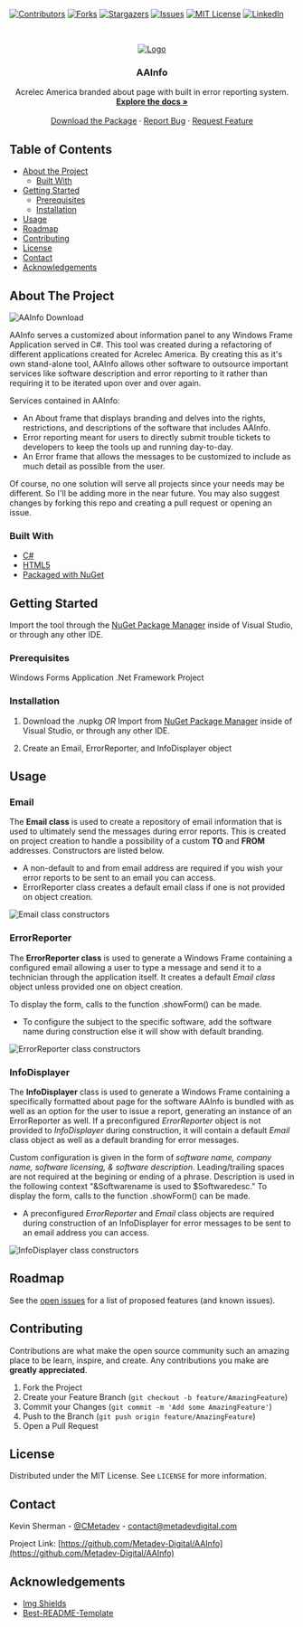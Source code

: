 <!--
*** Thanks for checking out this README Template. If you have a suggestion that would
*** make this better, please fork the repo and create a pull request or simply open
*** an issue with the tag "enhancement".
*** Thanks again! Now go create something AMAZING! :D
-->





<!-- PROJECT SHIELDS -->
<!--
*** I'm using markdown "reference style" links for readability.
*** Reference links are enclosed in brackets [ ] instead of parentheses ( ).
*** See the bottom of this document for the declaration of the reference variables
*** for contributors-url, forks-url, etc. This is an optional, concise syntax you may use.
*** https://www.markdownguide.org/basic-syntax/#reference-style-links
-->
[![Contributors][contributors-shield]][contributors-url]
[![Forks][forks-shield]][forks-url]
[![Stargazers][stars-shield]][stars-url]
[![Issues][issues-shield]][issues-url]
[![MIT License][license-shield]][license-url]
[![LinkedIn][linkedin-shield]][linkedin-url]



<!-- PROJECT LOGO -->
<br />
<p align="center">
  <a href="https://github.com/Metadev-Digital/AAInfo">
    <img src="https://www.metadevdigital.com/images/acr.png" alt="Logo">
  </a>

  <h3 align="center">AAInfo</h3>

  <p align="center">
    Acrelec America branded about page with built in error reporting system. 
    <br />
    <a href="https://github.com/Metadev-Digital/AAInfo"><strong>Explore the docs »</strong></a>
    <br />
    <br />
    <a href="https://www.nuget.org/packages/AAInfo/">Download the Package</a>
    ·
    <a href="https://github.com/Metadev-Digital/AAInfo/issues">Report Bug</a>
    ·
    <a href="https://github.com/Metadev-Digital/AAInfo/issues">Request Feature</a>
  </p>
</p>



<!-- TABLE OF CONTENTS -->
## Table of Contents

* [About the Project](#about-the-project)
  * [Built With](#built-with)
* [Getting Started](#getting-started)
  * [Prerequisites](#prerequisites)
  * [Installation](#installation)
* [Usage](#usage)
* [Roadmap](#roadmap)
* [Contributing](#contributing)
* [License](#license)
* [Contact](#contact)
* [Acknowledgements](#acknowledgements)



<!-- ABOUT THE PROJECT -->
## About The Project

<img src="https://www.metadevdigital.com/acrelec/aainfo/proj.png" alt="AAInfo Download">

AAInfo serves a customized about information panel to any Windows Frame Application served in C#. This tool was created during a refactoring of different applications created for Acrelec America. By creating this as it's own stand-alone tool, AAInfo allows other software to outsource important services like software description and error reporting to it rather than requiring it to be iterated upon over and over again.

Services contained in AAInfo:
* An About frame that displays branding and delves into the rights, restrictions, and descriptions of the software that includes AAInfo.
* Error reporting meant for users to directly submit trouble tickets to developers to keep the tools up and running day-to-day.
* An Error frame that allows the messages to be customized to include as much detail as possible from the user.

Of course, no one solution will serve all projects since your needs may be different. So I'll be adding more in the near future. You may also suggest changes by forking this repo and creating a pull request or opening an issue.

### Built With

* [C#](https://docs.microsoft.com/en-us/dotnet/csharp/)
* [HTML5](https://html.com/html5/)
* [Packaged with NuGet](https://www.nuget.org/)


<!-- GETTING STARTED -->
## Getting Started

Import the tool through the [NuGet Package Manager](https://docs.microsoft.com/en-us/nuget/consume-packages/install-use-packages-visual-studio) inside of Visual Studio, or through any other IDE.

### Prerequisites

Windows Forms Application .Net Framework Project

### Installation

1. Download the .nupkg *OR* Import from [NuGet Package Manager](https://docs.microsoft.com/en-us/nuget/consume-packages/install-use-packages-visual-studio) inside of Visual Studio, or through any other IDE.

2. Create an Email, ErrorReporter, and InfoDisplayer object

<!-- USAGE EXAMPLES -->
## Usage

### Email

The **Email class** is used to create a repository of email information that is used to ultimately send the messages during error reports. This is created on project creation to handle a possibility of a custom **TO** and **FROM** addresses. Constructors are listed below.

* A non-default to and from email address are required if you wish your error reports to be sent to an email you can access.
* ErrorReporter class creates a default email class if one is not provided on object creation.

<img src="https://www.metadevdigital.com/acrelec/aainfo/snipet1.png" alt="Email class constructors">
  
### ErrorReporter

The **ErrorReporter class** is used to generate a Windows Frame containing a configured email allowing a user to type a message and send it to a technician through the application itself. It creates a default *Email class* object unless provided one on object creation.

To display the form, calls to the function .showForm() can be made.

* To configure the subject to the specific software, add the software name during construction else it will show with default branding.

<img src="https://www.metadevdigital.com/acrelec/aainfo/snipet2.png" alt="ErrorReporter class constructors">

### InfoDisplayer

The **InfoDisplayer** class is used to generate a Windows Frame containing a specifically formatted about page for the software AAInfo is bundled with as well as an option for the user to issue a report, generating an instance of an ErrorReporter as well. If a preconfigured *ErrorReporter* object is not provided to *InfoDisplayer* during construction, it will contain a default *Email* class object as well as a default branding for error messages.

Custom configuration is given in the form of *software name, company name, software licensing, & software description*. Leading/trailing spaces are not required at the begining or ending of a phrase. Description is used in the following context "&Softwarename is used to $Softwaredesc." To display the form, calls to the function .showForm() can be made.

* A preconfigured *ErrorReporter* and *Email* class objects are required during construction of an InfoDisplayer for error messages to be sent to an email address you can access.

<img src="https://www.metadevdigital.com/acrelec/aainfo/snipet3.png" alt="InfoDisplayer class constructors">

<!-- ROADMAP -->
## Roadmap

See the [open issues](https://github.com/Metadev-Digital/AAInfo/issues) for a list of proposed features (and known issues).



<!-- CONTRIBUTING -->
## Contributing

Contributions are what make the open source community such an amazing place to be learn, inspire, and create. Any contributions you make are **greatly appreciated**.

1. Fork the Project
2. Create your Feature Branch (`git checkout -b feature/AmazingFeature`)
3. Commit your Changes (`git commit -m 'Add some AmazingFeature'`)
4. Push to the Branch (`git push origin feature/AmazingFeature`)
5. Open a Pull Request



<!-- LICENSE -->
## License

Distributed under the MIT License. See `LICENSE` for more information.



<!-- CONTACT -->
## Contact

Kevin Sherman - [@CMetadev](https://twitter.com/cmetadev) - contact@metadevdigital.com

Project Link: [https://github.com/Metadev-Digital/AAInfo](https://github.com/Metadev-Digital/AAInfo)



<!-- ACKNOWLEDGEMENTS -->
## Acknowledgements
* [Img Shields](https://shields.io)
* [Best-README-Template](https://github.com/othneildrew/Best-README-Template/blob/master/README.md)


<!-- MARKDOWN LINKS & IMAGES -->
<!-- https://www.markdownguide.org/basic-syntax/#reference-style-links -->


[contributors-shield]: https://img.shields.io/github/contributors/metadev-digital/aainfo.svg?style=flat-square
[contributors-url]: https://github.com/Metadev-Digital/AAInfo/graphs/contributors
[forks-shield]: https://img.shields.io/github/forks/metadev-digital/aainfo.svg?style=flat-square
[forks-url]: https://github.com/Metadev-Digital/AAInfo/network/members
[stars-shield]: https://img.shields.io/github/stars/metadev-digital/aainfo.svg?style=flat-square
[stars-url]: https://github.com/Metadev-Digital/AAInfo/stargazers
[issues-shield]: https://img.shields.io/github/issues/metadev-digital/aainfo.svg?style=flat-square
[issues-url]: https://github.com/Metadev-Digital/AAInfo/issues
[license-shield]: https://img.shields.io/github/license/metadev-digital/aainfo.svg?style=flat-square
[license-url]: https://github.com/Metadev-Digital/AAInfo/blob/master/LICENSE
[linkedin-shield]: https://img.shields.io/badge/-LinkedIn-black.svg?style=flat-square&logo=linkedin&colorB=555
[linkedin-url]: https://www.linkedin.com/company/metadev-digital/
[product-screenshot]: https://www.metadevdigital.com/images/proj.png
